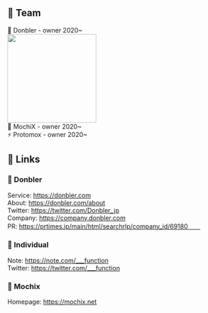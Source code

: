 ## 💊 Team
🍑 Donbler - owner 2020~  
<img width='200px' src='https://user-images.githubusercontent.com/39664888/98546921-c51a9280-22da-11eb-91b2-869eda3529f5.png' />  
👀 MochiX - owner 2020~  
⚡️ Protomox - owner 2020~  

## 🎉 Links
### 🍑 Donbler
Service: https://donbler.com  
About: https://donbler.com/about  
Twitter: https://twitter.com/Donbler_jp  
Company: https://company.donbler.com  
PR: https://prtimes.jp/main/html/searchrlp/company_id/69180　　

### 👦 Individual
Note: https://note.com/___function  
Twitter: https://twitter.com/___function  

### 👀 Mochix
Homepage: https://mochix.net
